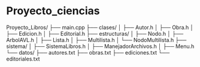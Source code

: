 # Proyecto_ciencias



Proyecto_Libros/
├── main.cpp
├── clases/
│   ├── Autor.h
│   ├── Obra.h
│   ├── Edicion.h
│   ├── Editorial.h
├── estructuras/
│   ├── Nodo.h
│   ├── ArbolAVL.h
│   ├── Lista.h
│   ├── Multilista.h
│   └── NodoMultilista.h
├── sistema/
│   ├── SistemaLibros.h
│   ├── ManejadorArchivos.h
│   ├── Menu.h
└── datos/
    ├── autores.txt
    ├── obras.txt
    ├── ediciones.txt
    └── editoriales.txt